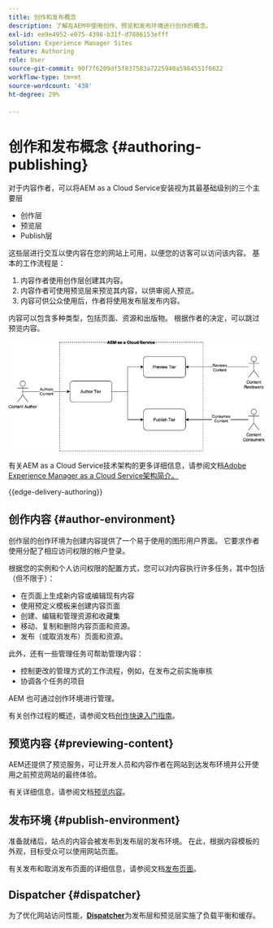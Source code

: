 ```yaml
---
title: 创作和发布概念
description: 了解在AEM中使用创作、预览和发布环境进行创作的概念。
exl-id: ee9e4952-e075-4398-b31f-d7886153efff
solution: Experience Manager Sites
feature: Authoring
role: User
source-git-commit: 90f7f6209df5f837583a7225940a5984551f6622
workflow-type: tm+mt
source-wordcount: '438'
ht-degree: 29%

---
```



# 创作和发布概念 {#authoring-publishing}

对于内容作者，可以将AEM as a Cloud Service安装视为其最基础级别的三个主要层

* 创作层
* 预览层
* Publish层

这些层进行交互以使内容在您的网站上可用，以便您的访客可以访问该内容。 基本的工作流程是：

1. 内容作者使用创作层创建其内容。
1. 内容作者可使用预览层来预览其内容，以供审阅人预览。
1. 内容可供公众使用后，作者将使用发布层发布内容。

内容可以包含多种类型，包括页面、资源和出版物。 根据作者的决定，可以跳过预览内容。

![作者、发布者和调度程序示意图](assets/author-publish.jpg)

有关AEM as a Cloud Service技术架构的更多详细信息，请参阅文档[Adobe Experience Manager as a Cloud Service架构简介。](/help/overview/architecture.md)

{{edge-delivery-authoring}}

## 创作内容 {#author-environment}

创作层的创作环境为创建内容提供了一个易于使用的图形用户界面。 它要求作者使用分配了相应访问权限的帐户登录。

根据您的实例和个人访问权限的配置方式，您可以对内容执行许多任务，其中包括（但不限于）：

* 在页面上生成新内容或编辑现有内容
* 使用预定义模板来创建内容页面
* 创建、编辑和管理资源和收藏集
* 移动、复制和删除内容页面和资源。
* 发布（或取消发布）页面和资源。

此外，还有一些管理任务可帮助管理内容：

* 控制更改的管理方式的工作流程，例如，在发布之前实施审核
* 协调各个任务的项目

AEM 也可通过创作环境进行管理。

有关创作过程的概述，请参阅文档[创作快速入门指南](/help/sites-cloud/authoring/quick-start.md)。

## 预览内容 {#previewing-content}

AEM还提供了预览服务，可让开发人员和内容作者在网站到达发布环境并公开使用之前预览网站的最终体验。

有关详细信息，请参阅文档[预览内容](/help/sites-cloud/authoring/sites-console/previewing-content.md)。

## 发布环境 {#publish-environment}

准备就绪后，站点的内容会被发布到发布层的发布环境。 在此，根据内容模板的外观，目标受众可以使用网站页面。

有关发布和取消发布页面的详细信息，请参阅文档[发布页面](/help/sites-cloud/authoring/sites-console/publishing-pages.md)。

## Dispatcher {#dispatcher}

为了优化网站访问性能，**[Dispatcher](/help/implementing/dispatcher/overview.md)**&#x200B;为发布层和预览层实施了负载平衡和缓存。
